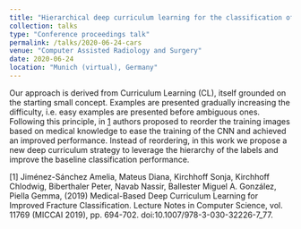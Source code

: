 ```yaml
---
title: "Hierarchical deep curriculum learning for the classification of proximal femur fractures"
collection: talks
type: "Conference proceedings talk"
permalink: /talks/2020-06-24-cars
venue: "Computer Assisted Radiology and Surgery"
date: 2020-06-24
location: "Munich (virtual), Germany"
---
```


Our approach is derived from Curriculum Learning (CL), itself grounded on the starting small concept. Examples are presented gradually increasing the difficulty, i.e. easy examples are presented before ambiguous ones. Following this principle, in [1](https://link.springer.com/chapter/10.1007/978-3-030-32226-7_77) authors proposed to reorder the training images based on medical knowledge to ease the training of the CNN and achieved an improved performance. Instead of reordering, in this work we propose a new deep curriculum strategy to leverage the hierarchy of the labels and improve the baseline classification performance.

[1] Jiménez-Sánchez Amelia, Mateus Diana, Kirchhoff Sonja, Kirchhoff Chlodwig, Biberthaler Peter, Navab Nassir, Ballester Miguel A. González, Piella Gemma, (2019) Medical-Based Deep Curriculum Learning for Improved Fracture Classification. Lecture Notes in Computer Science, vol. 11769 (MICCAI 2019), pp. 694-702. doi:10.1007/978-3-030-32226-7_77.

